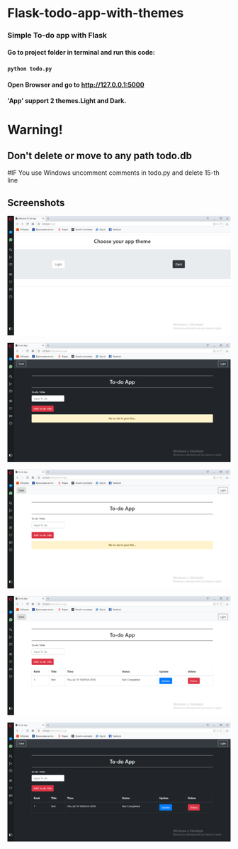 # Flask-todo-app-with-themes

### Simple To-do app with Flask

#### Go to project folder in terminal and run this code:

 #### <code>python todo.py</code>

#### Open Browser and go to http://127.0.0.1:5000

#### 'App' support 2 themes.Light and Dark.

# Warning!

## Don't delete or move to any path todo.db 
#IF You use Windows uncomment comments in todo.py and delete 15-th line

##  Screenshots 


![THEME](https://github.com/d-coder-666/flask-todo-app-with-themes/blob/master/2018-07-19%20(1).png)

![THEME](https://github.com/d-coder-666/flask-todo-app-with-themes/blob/master/2018-07-19%20(2).png)

![THEME](https://github.com/d-coder-666/flask-todo-app-with-themes/blob/master/2018-07-19%20(3).png)

![THEME](https://github.com/d-coder-666/flask-todo-app-with-themes/blob/master/2018-07-19%20(4).png)

![THEME](https://github.com/d-coder-666/flask-todo-app-with-themes/blob/master/2018-07-19%20(5).png)

